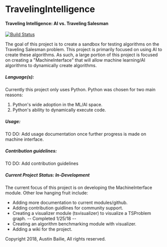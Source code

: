 # TravelingIntelligence
#### Traveling Intelligence: AI vs. Traveling Salesman
[![Build Status](https://travis-ci.org/abailie3/TravelingIntelligence.svg?branch=master)](https://travis-ci.org/abailie3/TravelingIntelligence)

The goal of this project is to create a sandbox for testing algorithms on the Traveling Salesman problem. This project is primarily focused on using AI to create these algorithms. As such, a large portion of this project is focused on creating a "MachineInterface" that will allow machine learning/AI algorithms to dynamically create algorithms.

##### Language(s):
Currently this project only uses Python. Python was chosen for two main reasons: 
1. Python's wide adoption in the ML/AI space.
2. Python's ability to dynamically execute code.

##### Usage:
TO DO: Add usage documentation once further progress is made on machine interface.

##### Contribution guidelines:
TO DO: Add contribution guidelines

##### Current Project Status: In-Development
The current focus of this project is on developing the MachineInterface module.
Other low hanging fruit include:
- Adding more documentation to current modules/github.
- Adding contribution guidlines for community support.
- Creating a visualizer module (tsvisualizer) to visualize a TSProblem graph. -- Completed 1/25/18 --
- Creating an algorithm benchmarking module with visualizer.
- Adding a wiki for the project.


Copyright 2018, Austin Bailie, All rights reserved.
